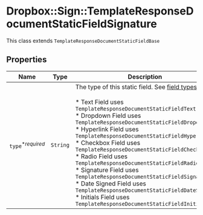 # Dropbox::Sign::TemplateResponseDocumentStaticFieldSignature

This class extends `TemplateResponseDocumentStaticFieldBase`

## Properties

| Name | Type | Description | Notes |
| ---- | ---- | ----------- | ----- |
| `type`<sup>*_required_</sup> | ```String``` |  The type of this static field. See [field types](/api/reference/constants/#field-types).<br><br>* Text Field uses `TemplateResponseDocumentStaticFieldText`<br>* Dropdown Field uses `TemplateResponseDocumentStaticFieldDropdown`<br>* Hyperlink Field uses `TemplateResponseDocumentStaticFieldHyperlink`<br>* Checkbox Field uses `TemplateResponseDocumentStaticFieldCheckbox`<br>* Radio Field uses `TemplateResponseDocumentStaticFieldRadio`<br>* Signature Field uses `TemplateResponseDocumentStaticFieldSignature`<br>* Date Signed Field uses `TemplateResponseDocumentStaticFieldDateSigned`<br>* Initials Field uses `TemplateResponseDocumentStaticFieldInitials`  |  [default to 'signature'] |

